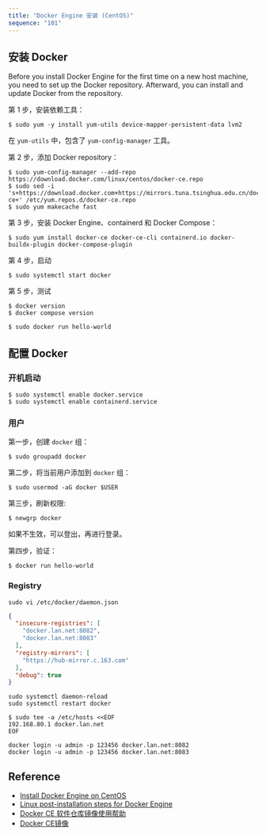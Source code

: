 ```yaml
---
title: "Docker Engine 安装 (CentOS)"
sequence: "101"
---
```


## 安装 Docker

Before you install Docker Engine for the first time on a new host machine, you need to set up the Docker repository.
Afterward, you can install and update Docker from the repository.

第 1 步，安装依赖工具：

```text
$ sudo yum -y install yum-utils device-mapper-persistent-data lvm2
```

在 `yum-utils` 中，包含了 `yum-config-manager` 工具。

第 2 步，添加 Docker repository：

```text
$ sudo yum-config-manager --add-repo https://download.docker.com/linux/centos/docker-ce.repo
$ sudo sed -i 's+https://download.docker.com+https://mirrors.tuna.tsinghua.edu.cn/docker-ce+' /etc/yum.repos.d/docker-ce.repo
$ sudo yum makecache fast
```

第 3 步，安装 Docker Engine、containerd 和 Docker Compose：

```text
$ sudo yum install docker-ce docker-ce-cli containerd.io docker-buildx-plugin docker-compose-plugin
```

第 4 步，启动

```text
$ sudo systemctl start docker
```

第 5 步，测试

```text
$ docker version
$ docker compose version
```

```text
$ sudo docker run hello-world
```

## 配置 Docker

### 开机启动

```text
$ sudo systemctl enable docker.service
$ sudo systemctl enable containerd.service
```

### 用户

第一步，创建 `docker` 组：

```text
$ sudo groupadd docker
```

第二步，将当前用户添加到 `docker` 组：

```text
$ sudo usermod -aG docker $USER
```

第三步，刷新权限:

```text
$ newgrp docker
```

如果不生效，可以登出，再进行登录。

第四步，验证：

```text
$ docker run hello-world
```

### Registry

```text
sudo vi /etc/docker/daemon.json
```

```json
{
  "insecure-registries": [
    "docker.lan.net:8082",
    "docker.lan.net:8083"
  ],
  "registry-mirrors": [
    "https://hub-mirror.c.163.com"
  ],
  "debug": true
}
```

```text
sudo systemctl daemon-reload
sudo systemctl restart docker
```

```text
$ sudo tee -a /etc/hosts <<EOF
192.168.80.1 docker.lan.net
EOF
```

```text
docker login -u admin -p 123456 docker.lan.net:8082
docker login -u admin -p 123456 docker.lan.net:8083
```

## Reference

- [Install Docker Engine on CentOS](https://docs.docker.com/engine/install/centos/)
- [Linux post-installation steps for Docker Engine](https://docs.docker.com/engine/install/linux-postinstall/)
- [Docker CE 软件仓库镜像使用帮助](https://mirrors.tuna.tsinghua.edu.cn/help/docker-ce/)
- [Docker CE镜像](https://developer.aliyun.com/mirror/docker-ce)
